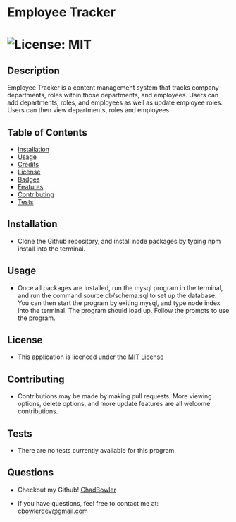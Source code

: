 # Employee Tracker

# ![License: MIT](https://img.shields.io/badge/License-MIT-yellow.svg)

## Description
Employee Tracker is a content management system that tracks company departments, roles within those departments, and employees. Users can add departments, roles, and employees as well as update employee roles. Users can then view departments, roles and employees.

## Table of Contents

- [Installation](#Installation)
- [Usage](#Usage)
- [Credits](#Credits)
- [License](#Credits)
- [Badges](#Badges)
- [Features](#Features)
- [Contributing](#Contributing)
- [Tests](#Tests)

## Installation

* Clone the Github repository, and install node packages by typing npm install into the terminal. 

## Usage

* Once all packages are installed, run the mysql program in the terminal, and run the command source db/schema.sql to set up the database. You can then start the program by exiting mysql, and type node index into the terminal. The program should load up. Follow the prompts to use the program.


## License

* This application is licenced under the [MIT License](https://opensource.org/licenses/MIT)

## Contributing

* Contributions may be made by making pull requests. More viewing options, delete options, and more update features are all welcome contributions.

## Tests

* There are no tests currently available for this program.

## Questions

* Checkout my Github! [ChadBowler](https://www.github.com/ChadBowler)

* If you have questions, feel free to contact me at: cbowlerdev@gmail.com

